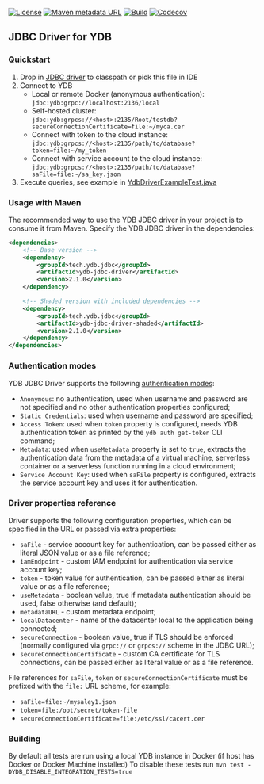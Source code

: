 [![License](https://img.shields.io/badge/License-Apache%202.0-blue.svg)](https://github.com/ydb-platform/ydb-jdbc-driver/blob/master/LICENSE)
[![Maven metadata URL](https://img.shields.io/maven-metadata/v?metadataUrl=https%3A%2F%2Frepo1.maven.org%2Fmaven2%2Ftech%2Fydb%2Fjdbc%2Fydb-jdbc-driver%2Fmaven-metadata.xml)](https://mvnrepository.com/artifact/tech.ydb.jdbc/ydb-jdbc-driver)
[![Build](https://img.shields.io/github/actions/workflow/status/ydb-platform/ydb-jdbc-driver/build.yaml?branch=develop)](https://github.com/ydb-platform/ydb-jdbc-driver/actions/workflows/build.yaml)
[![Codecov](https://img.shields.io/codecov/c/github/ydb-platform/ydb-jdbc-driver)](https://app.codecov.io/gh/ydb-platform/ydb-jdbc-driver)

## JDBC Driver for YDB

### Quickstart

1) Drop in [JDBC driver](https://github.com/ydb-platform/ydb-jdbc-driver/releases) to classpath or pick this file in IDE
2) Connect to YDB
   * Local or remote Docker (anonymous authentication):<br>`jdbc:ydb:grpc://localhost:2136/local`
   * Self-hosted cluster:<br>`jdbc:ydb:grpcs://<host>:2135/Root/testdb?secureConnectionCertificate=file:~/myca.cer`
   * Connect with token to the cloud instance:<br>`jdbc:ydb:grpcs://<host>:2135/path/to/database?token=file:~/my_token`
   * Connect with service account to the cloud instance:<br>`jdbc:ydb:grpcs://<host>:2135/path/to/database?saFile=file:~/sa_key.json`
3) Execute queries, see example in [YdbDriverExampleTest.java](jdbc/src/test/java/tech/ydb/jdbc/YdbDriverExampleTest.java)

### Usage with Maven
The recommended way to use the YDB JDBC driver in your project is to consume it from Maven.
Specify the YDB JDBC driver in the dependencies:

```xml
<dependencies>
    <!-- Base version -->
    <dependency>
        <groupId>tech.ydb.jdbc</groupId>
        <artifactId>ydb-jdbc-driver</artifactId>
        <version>2.1.0</version>
    </dependency>

    <!-- Shaded version with included dependencies -->
    <dependency>
        <groupId>tech.ydb.jdbc</groupId>
        <artifactId>ydb-jdbc-driver-shaded</artifactId>
        <version>2.1.0</version>
    </dependency>
</dependencies>
```

### Authentication modes

YDB JDBC Driver supports the following [authentication modes](https://ydb.tech/en/docs/reference/ydb-sdk/auth):
* `Anonymous`: no authentication, used when username and password are not specified and no other authentication properties configured;
* `Static Credentials`: used when username and password are specified;
* `Access Token`: used when `token` property is configured, needs YDB authentication token as printed by the `ydb auth get-token` CLI command;
* `Metadata`: used when `useMetadata` property is set to `true`, extracts the authentication data from the metadata of a virtual machine, serverless container or a serverless function running in a cloud environment;
* `Service Account Key`: used when `saFile` property is configured, extracts the service account key and uses it for authentication.

### Driver properties reference

Driver supports the following configuration properties, which can be specified in the URL or passed via extra properties:
* `saFile` - service account key for authentication, can be passed either as literal JSON value or as a file reference;
* `iamEndpoint` - custom IAM endpoint for authentication via service account key;
* `token` - token value for authentication, can be passed either as literal value or as a file reference;
* `useMetadata` - boolean value, true if metadata authentication should be used, false otherwise (and default);
* `metadataURL` - custom metadata endpoint;
* `localDatacenter` - name of the datacenter local to the application being connected;
* `secureConnection` - boolean value, true if TLS should be enforced (normally configured via `grpc://` or `grpcs://` scheme in the JDBC URL);
* `secureConnectionCertificate` - custom CA certificate for TLS connections, can be passed either as literal value or as a file reference.

File references for `saFile`, `token` or `secureConnectionCertificate` must be prefixed with the `file:` URL scheme, for example:
* `saFile=file:~/mysaley1.json`
* `token=file:/opt/secret/token-file`
* `secureConnectionCertificate=file:/etc/ssl/cacert.cer`

### Building
By default all tests are run using a local YDB instance in Docker (if host has Docker or Docker Machine installed)
To disable these tests run `mvn test -DYDB_DISABLE_INTEGRATION_TESTS=true`

